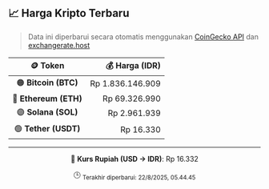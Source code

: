 

<!-- HARGA_KRIPTO -->
## 📈 Harga Kripto Terbaru

> Data ini diperbarui secara otomatis menggunakan [CoinGecko API](https://www.coingecko.com/) dan [exchangerate.host](https://exchangerate.host/)

<div align="center">

| 🪙 Token | 💰 Harga (IDR) |
|:------:|---------------:|
| 🟠 **Bitcoin (BTC)**   | Rp 1.836.146.909 |
| 🔵 **Ethereum (ETH)**  | Rp 69.326.990 |
| 🟣 **Solana (SOL)**    | Rp 2.961.939 |
| 🟢 **Tether (USDT)**   | Rp 16.330 |

---

💱 **Kurs Rupiah (USD → IDR)**: Rp 16.332

🕒 <sub>Terakhir diperbarui: 22/8/2025, 05.44.45</sub>

</div>
<!-- /HARGA_KRIPTO -->